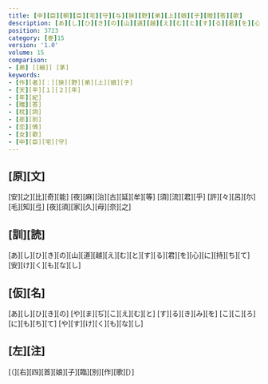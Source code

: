 ```yaml
---
title: [中][臣][朝][臣][宅][守][与][狭][野][弟][上][娘][子][贈][答][歌]
description: [あ][し][ひ][き][の][山][道][越][え][む][と][す][る][君][を][心][に][持][ち][て][安][け][く][も][な][し]
position: 3723
category: [巻]15
version: '1.0'
volume: 15
comparison:
- [弟] [[細]] [茅]
keywords:
- [作][者][：][狭][野][弟][上][娘][子]
- [天][平][１][２][年]
- [年][紀]
- [贈][答]
- [枕][詞]
- [悲][別]
- [恋][情]
- [女][歌]
- [中][臣][宅][守]
---
```


## [原][文]

[安][之][比][奇][能] [夜][麻][治][古][延][牟][等] [須][流][君][乎] [許][々][呂][尓][毛][知][弖] [夜][須][家][久][母][奈][之]

## [訓][読]

[あ][し][ひ][き][の][山][道][越][え][む][と][す][る][君][を][心][に][持][ち][て][安][け][く][も][な][し]

## [仮][名]

[あ][し][ひ][き][の] [や][ま][ぢ][こ][え][む][と] [す][る][き][み][を] [こ][こ][ろ][に][も][ち][て] [や][す][け][く][も][な][し]

## [左][注]

[（][右][四][首][娘][子][臨][別][作][歌][）]
